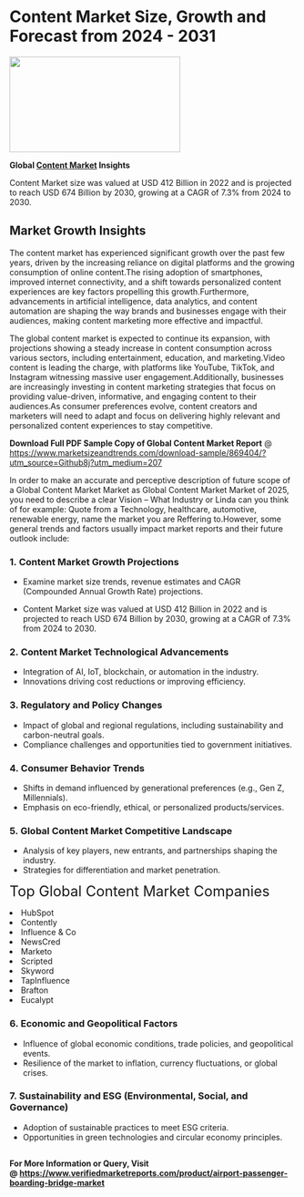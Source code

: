 <H1>Content Market Size, Growth and Forecast from 2024 - 2031</H1><img class="aligncenter size-medium wp-image-584254" src="https://thirdeyenews.in/wp-content/uploads/2024/09/Global-Market-Research-300x168.jpeg" alt="" width="300" height="168" /><p><strong>Global&nbsp;<a href="https://www.marketsizeandtrends.com/download-sample/869404/?utm_source=Github8j?utm_medium=207">Content Market</a> Insights</strong></p><p>Content Market size was valued at USD 412 Billion in 2022 and is projected to reach USD 674 Billion by 2030, growing at a CAGR of 7.3% from 2024 to 2030.</p><p><h2>Market Growth Insights</h2> <p>The content market has experienced significant growth over the past few years, driven by the increasing reliance on digital platforms and the growing consumption of online content.The rising adoption of smartphones, improved internet connectivity, and a shift towards personalized content experiences are key factors propelling this growth.Furthermore, advancements in artificial intelligence, data analytics, and content automation are shaping the way brands and businesses engage with their audiences, making content marketing more effective and impactful.</p> <p>The global content market is expected to continue its expansion, with projections showing a steady increase in content consumption across various sectors, including entertainment, education, and marketing.Video content is leading the charge, with platforms like YouTube, TikTok, and Instagram witnessing massive user engagement.Additionally, businesses are increasingly investing in content marketing strategies that focus on providing value-driven, informative, and engaging content to their audiences.As consumer preferences evolve, content creators and marketers will need to adapt and focus on delivering highly relevant and personalized content experiences to stay competitive.</p> <p><span class=""><strong>Download Full PDF Sample Copy of Global Content Market Report</strong> @ <a href="https://www.marketsizeandtrends.com/download-sample/869404/?utm_source=Github8j?utm_medium=207" target="_blank">https://www.marketsizeandtrends.com/download-sample/869404/?utm_source=Github8j?utm_medium=207</a></span></p><p>In order to make an accurate and perceptive description of future scope of a Global&nbsp;Content Market Market as Global&nbsp;Content Market Market of 2025, you need to describe a clear Vision &ndash; What Industry or Linda can you think of for example: Quote from a Technology, healthcare, automotive, renewable energy, name the market you are Reffering to.However, some general trends and factors usually impact market reports and their future outlook include:</p><h3>1.&nbsp;<strong>Content Market Growth Projections</strong></h3><ul><li>Examine market size trends, revenue estimates and CAGR (Compounded Annual Growth Rate) projections.</li><li><p>Content Market size was valued at USD 412 Billion in 2022 and is projected to reach USD 674 Billion by 2030, growing at a CAGR of 7.3% from 2024 to 2030.</p></li></ul><h3>2.&nbsp;<strong>Content Market Technological Advancements</strong></h3><ul><li>Integration of AI, IoT, blockchain, or automation in the industry.</li><li>Innovations driving cost reductions or improving efficiency.</li></ul><h3>3.&nbsp;<strong>Regulatory and Policy Changes</strong></h3><ul><li>Impact of global and regional regulations, including sustainability and carbon-neutral goals.</li><li>Compliance challenges and opportunities tied to government initiatives.</li></ul><h3>4.&nbsp;<strong>Consumer Behavior Trends</strong></h3><ul><li>Shifts in demand influenced by generational preferences (e.g., Gen Z, Millennials).</li><li>Emphasis on eco-friendly, ethical, or personalized products/services.</li></ul><h3>5.&nbsp;<strong>Global Content Market Competitive Landscape</strong></h3><ul><li>Analysis of key players, new entrants, and partnerships shaping the industry.</li><li>Strategies for differentiation and market penetration.</li></ul><p data-pm-slice="1 1 []"><span style="color: inherit; font-family: inherit; font-size: 25px;">Top Global Content Market Companies</span></p><div class="" data-test-id=""><p><li>HubSpot</li><li> Contently</li><li> Influence & Co</li><li> NewsCred</li><li> Marketo</li><li> Scripted</li><li> Skyword</li><li> TapInfluence</li><li> Brafton</li><li> Eucalypt</li></p></div><h3>6.&nbsp;<strong>Economic and Geopolitical Factors</strong></h3><ul><li>Influence of global economic conditions, trade policies, and geopolitical events.</li><li>Resilience of the market to inflation, currency fluctuations, or global crises.</li></ul><h3>7.&nbsp;<strong>Sustainability and ESG (Environmental, Social, and Governance)</strong></h3><ul><li>Adoption of sustainable practices to meet ESG criteria.</li><li>Opportunities in green technologies and circular economy principles.</li></ul><h2><strong style="font-size: 14px;">For More Information or Query, Visit @&nbsp;</strong><a style="background-color: #ffffff; font-size: 14px;" href="https://www.marketsizeandtrends.com/report/content-market/" target="_blank">https://www.verifiedmarketreports.com/product/airport-passenger-boarding-bridge-market</a></h2>